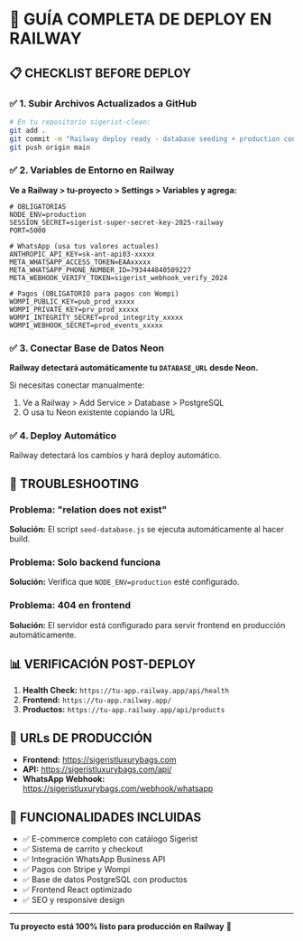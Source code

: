 # 🚂 GUÍA COMPLETA DE DEPLOY EN RAILWAY

## 📋 CHECKLIST BEFORE DEPLOY

### ✅ 1. Subir Archivos Actualizados a GitHub
```bash
# En tu repositorio sigerist-clean:
git add .
git commit -m "Railway deploy ready - database seeding + production config"
git push origin main
```

### ✅ 2. Variables de Entorno en Railway

**Ve a Railway > tu-proyecto > Settings > Variables y agrega:**

```env
# OBLIGATORIAS
NODE_ENV=production
SESSION_SECRET=sigerist-super-secret-key-2025-railway
PORT=5000

# WhatsApp (usa tus valores actuales)
ANTHROPIC_API_KEY=sk-ant-api03-xxxxx
META_WHATSAPP_ACCESS_TOKEN=EAAxxxxx
META_WHATSAPP_PHONE_NUMBER_ID=793444840509227
META_WEBHOOK_VERIFY_TOKEN=sigerist_webhook_verify_2024

# Pagos (OBLIGATORIO para pagos con Wompi)
WOMPI_PUBLIC_KEY=pub_prod_xxxxx
WOMPI_PRIVATE_KEY=prv_prod_xxxxx
WOMPI_INTEGRITY_SECRET=prod_integrity_xxxxx
WOMPI_WEBHOOK_SECRET=prod_events_xxxxx
```

### ✅ 3. Conectar Base de Datos Neon

**Railway detectará automáticamente tu `DATABASE_URL` desde Neon.**

Si necesitas conectar manualmente:
1. Ve a Railway > Add Service > Database > PostgreSQL
2. O usa tu Neon existente copiando la URL

### ✅ 4. Deploy Automático

Railway detectará los cambios y hará deploy automático.

## 🔧 TROUBLESHOOTING

### Problema: "relation does not exist"
**Solución:** El script `seed-database.js` se ejecuta automáticamente al hacer build.

### Problema: Solo backend funciona
**Solución:** Verifica que `NODE_ENV=production` esté configurado.

### Problema: 404 en frontend
**Solución:** El servidor está configurado para servir frontend en producción automáticamente.

## 📊 VERIFICACIÓN POST-DEPLOY

1. **Health Check:** `https://tu-app.railway.app/api/health`
2. **Frontend:** `https://tu-app.railway.app/`
3. **Productos:** `https://tu-app.railway.app/api/products`

## 🎯 URLs DE PRODUCCIÓN

- **Frontend:** https://sigeristluxurybags.com
- **API:** https://sigeristluxurybags.com/api/
- **WhatsApp Webhook:** https://sigeristluxurybags.com/webhook/whatsapp

## 🚀 FUNCIONALIDADES INCLUIDAS

- ✅ E-commerce completo con catálogo Sigerist
- ✅ Sistema de carrito y checkout
- ✅ Integración WhatsApp Business API
- ✅ Pagos con Stripe y Wompi
- ✅ Base de datos PostgreSQL con productos
- ✅ Frontend React optimizado
- ✅ SEO y responsive design

---

**Tu proyecto está 100% listo para producción en Railway** 🎉